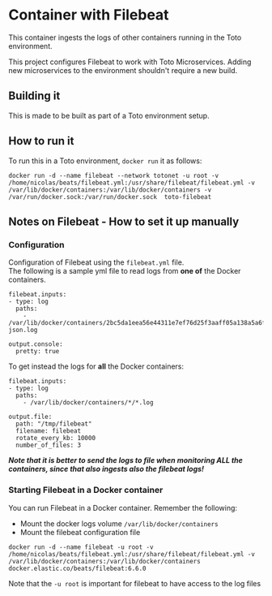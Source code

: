 # Container with Filebeat
This container ingests the logs of other containers running in the Toto environment.

This project configures Filebeat to work with Toto Microservices.
Adding new microservices to the environment shouldn't require a new build.

## Building it
This is made to be built as part of a Toto environment setup.

## How to run it
To run this in a Toto environment, `docker run` it as follows:
```
docker run -d --name filebeat --network totonet -u root -v /home/nicolas/beats/filebeat.yml:/usr/share/filebeat/filebeat.yml -v /var/lib/docker/containers:/var/lib/docker/containers -v /var/run/docker.sock:/var/run/docker.sock  toto-filebeat
```

## Notes on Filebeat - How to set it up manually
### Configuration
Configuration of Filebeat using the `filebeat.yml` file. <br/>
The following is a sample yml file to read logs from **one of** the Docker containers.

```
filebeat.inputs:
- type: log
  paths:
    - /var/lib/docker/containers/2bc5da1eea56e44311e7ef76d25f3aaff05a138a5a6f12bd7f4da6de1e92c968/2bc5da1eea56e44311e7ef76d25f3aaff05a138a5a6f12bd7f4da6de1e92c968-json.log

output.console:
  pretty: true
```

To get instead the logs for **all** the Docker containers:

```
filebeat.inputs:
- type: log
  paths:
    - /var/lib/docker/containers/*/*.log

output.file:
  path: "/tmp/filebeat"
  filename: filebeat
  rotate_every_kb: 10000
  number_of_files: 3

```
***Note that it is better to send the logs to file when monitoring ALL the containers, since that also ingests also the filebeat logs!***

### Starting Filebeat in a Docker container
You can run Filebeat in a Docker container. Remember the following:
 * Mount the docker logs volume `/var/lib/docker/containers`
 * Mount the filebeat configuration file
```
docker run -d --name filebeat -u root -v /home/nicolas/beats/filebeat.yml:/usr/share/filebeat/filebeat.yml -v /var/lib/docker/containers:/var/lib/docker/containers  docker.elastic.co/beats/filebeat:6.6.0
```
Note that the `-u root` is important for filebeat to have access to the log files
